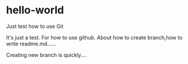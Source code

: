 # hello-world
Just test how to use Git

It's just a test. For how to use github. About how to create branch,how to write readme.md......

Creating new branch is quickly....
